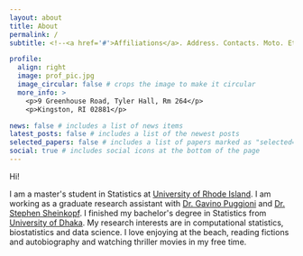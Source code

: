 ```yaml
---
layout: about
title: About
permalink: /
subtitle: <!--<a href='#'>Affiliations</a>. Address. Contacts. Moto. Etc.-->

profile:
  align: right
  image: prof_pic.jpg
  image_circular: false # crops the image to make it circular
  more_info: >
    <p>9 Greenhouse Road, Tyler Hall, Rm 264</p>
    <p>Kingston, RI 02881</p>

news: false # includes a list of news items
latest_posts: false # includes a list of the newest posts
selected_papers: false # includes a list of papers marked as "selected={true}"
social: true # includes social icons at the bottom of the page
---
```


Hi!

I am a master's student in Statistics at [University of Rhode Island](https://www.uri.edu/). I am working as a graduate research assistant with [Dr. Gavino Puggioni](https://web.uri.edu/cs/meet/gavino-puggioni/) and [Dr. Stephen Sheinkopf](https://inp.missouri.edu/staff/stephen-sheinkopf/). I finished my bachelor's degree in Statistics from [University of Dhaka](https://www.du.ac.bd/). My research interests are in computational statistics, biostatistics and data science. I love enjoying at the beach, reading fictions and autobiography and watching thriller movies in my free time. 

<!--Write your biography here. Tell the world about yourself. Link to your favorite [subreddit](http://reddit.com). You can put a picture in, too. The code is already in, just name your picture `profilepic.jpeg` and put it in the `img/` folder. Put your address / P.O. box / other info right below your picture. You can also disable any of these elements by editing `profile` property of the YAML header of your `_pages/about.md`. Edit `_bibliography/papers.bib` and Jekyll will render your [publications page](/al-folio/publications/) automatically.Link to your social media connections, too. This theme is set up to use [Font Awesome icons](https://fontawesome.com/) and [Academicons](https://jpswalsh.github.io/academicons/), like the ones below. Add your Facebook, Twitter, LinkedIn, Google Scholar, or just disable all of them. -->

